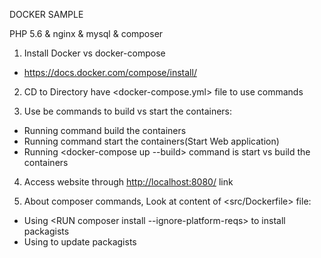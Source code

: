 DOCKER SAMPLE

PHP 5.6 & nginx & mysql & composer

1. Install Docker vs docker-compose
  - https://docs.docker.com/compose/install/

2. CD to Directory have <docker-compose.yml> file to use <docker-compose> commands

3. Use be <docker-compose> commands to build vs start the containers:
  - Running <docker-compose build> command build the containers
  - Running <docker-compose up> command start the containers(Start Web application)
  - Running <docker-compose up --build> command  is start vs build the containers

4. Access website through <http://localhost:8080/> link

5. About composer commands, Look at content of <src/Dockerfile> file:
  - Using <RUN composer install --ignore-platform-reqs> to install packagists
  - Using <RUN composer update> to update packagists  
